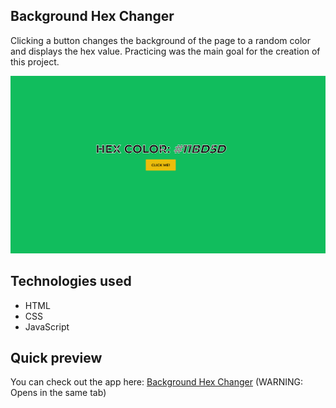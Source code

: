 ## Background Hex Changer
Clicking a button changes the background of the page to a random color and displays the hex value. Practicing was the main goal for the creation of this project.

![Background Hex Changer](./app-preview.PNG)

## Technologies used
- HTML
- CSS
- JavaScript

## Quick preview
You can check out the app here:
<a href="https://dimitarradulov.github.io/background-hex-changer/" target="_blank">Background Hex Changer</a> 
(WARNING: Opens in the same tab)
